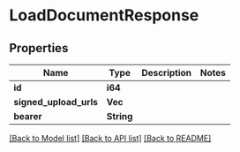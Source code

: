 # LoadDocumentResponse

## Properties

Name | Type | Description | Notes
------------ | ------------- | ------------- | -------------
**id** | **i64** |  | 
**signed_upload_urls** | **Vec<String>** |  | 
**bearer** | **String** |  | 

[[Back to Model list]](../README.md#documentation-for-models) [[Back to API list]](../README.md#documentation-for-api-endpoints) [[Back to README]](../README.md)


